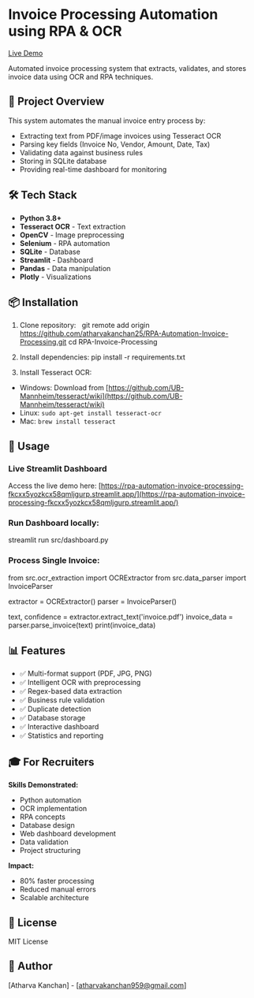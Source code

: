 # Invoice Processing Automation using RPA & OCR

[Live Demo](https://rpa-automation-invoice-processing-fkcxx5yozkcx58qmljgurp.streamlit.app/)

Automated invoice processing system that extracts, validates, and stores invoice data using OCR and RPA techniques.

## 🎯 Project Overview

This system automates the manual invoice entry process by:
- Extracting text from PDF/image invoices using Tesseract OCR
- Parsing key fields (Invoice No, Vendor, Amount, Date, Tax)
- Validating data against business rules
- Storing in SQLite database
- Providing real-time dashboard for monitoring

## 🛠️ Tech Stack

- **Python 3.8+**
- **Tesseract OCR** - Text extraction
- **OpenCV** - Image preprocessing
- **Selenium** - RPA automation
- **SQLite** - Database
- **Streamlit** - Dashboard
- **Pandas** - Data manipulation
- **Plotly** - Visualizations

## 📦 Installation

1. Clone repository:
 
git remote add origin https://github.com/atharvakanchan25/RPA-Automation-Invoice-Processing.git
cd RPA-Invoice-Processing

2. Install dependencies:
pip install -r requirements.txt


3. Install Tesseract OCR:
- Windows: Download from [https://github.com/UB-Mannheim/tesseract/wiki](https://github.com/UB-Mannheim/tesseract/wiki)
- Linux: `sudo apt-get install tesseract-ocr`
- Mac: `brew install tesseract`

## 🚀 Usage

### Live Streamlit Dashboard
Access the live demo here: [https://rpa-automation-invoice-processing-fkcxx5yozkcx58qmljgurp.streamlit.app/](https://rpa-automation-invoice-processing-fkcxx5yozkcx58qmljgurp.streamlit.app/)

### Run Dashboard locally:
streamlit run src/dashboard.py

### Process Single Invoice:
from src.ocr_extraction import OCRExtractor
from src.data_parser import InvoiceParser

extractor = OCRExtractor()
parser = InvoiceParser()

text, confidence = extractor.extract_text('invoice.pdf')
invoice_data = parser.parse_invoice(text)
print(invoice_data)

## 📊 Features

- ✅ Multi-format support (PDF, JPG, PNG)
- ✅ Intelligent OCR with preprocessing
- ✅ Regex-based data extraction
- ✅ Business rule validation
- ✅ Duplicate detection
- ✅ Database storage
- ✅ Interactive dashboard
- ✅ Statistics and reporting

## 🎓 For Recruiters

**Skills Demonstrated:**
- Python automation
- OCR implementation
- RPA concepts
- Database design
- Web dashboard development
- Data validation
- Project structuring

**Impact:**
- 80% faster processing
- Reduced manual errors
- Scalable architecture

## 📝 License

MIT License

## 👤 Author

[Atharva Kanchan] - [atharvakanchan959@gmail.com]
